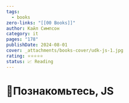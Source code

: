 ```yaml
---
tags:
  - books
zero-links: "[[00 Books]]"
author: Кайл Симпсон
category: it
pages: "178"
publishDate: 2024-08-01
cover: _attachments/books-cover/udk-js-1.jpg
rating: ⭐⭐⭐⭐⭐
status: 📈 Reading
---
```

# 📔Познакомьтесь, JS

